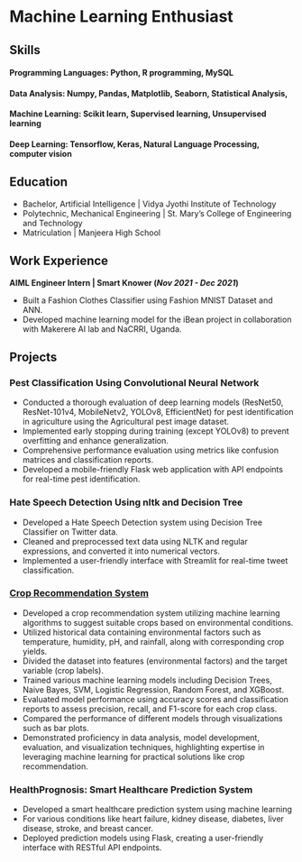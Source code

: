 # Machine Learning Enthusiast 

## Skills

#### Programming Languages: Python, R programming, MySQL
#### Data Analysis: Numpy, Pandas, Matplotlib, Seaborn, Statistical Analysis,
#### Machine Learning: Scikit learn, Supervised learning, Unsupervised learning
#### Deep Learning: Tensorflow, Keras, Natural Language Processing, computer vision

## Education
- Bachelor, Artificial Intelligence | Vidya Jyothi Institute of Technology 								   	
- Polytechnic, Mechanical Engineering	| St. Mary’s College of Engineering and Technology 	 		
- Matriculation | Manjeera High School 

## Work Experience
**AIML Engineer Intern | Smart Knower (_Nov 2021 - Dec 2021_)**

- Built a Fashion Clothes Classifier using Fashion MNIST Dataset and ANN.
- Developed machine learning model for the iBean project in collaboration with Makerere AI lab and NaCRRI, Uganda.

## Projects
### Pest Classification Using Convolutional Neural Network

- Conducted a thorough evaluation of deep learning models (ResNet50, ResNet-101v4, MobileNetv2, YOLOv8, EfficientNet) for pest identification in agriculture using the Agricultural pest image dataset.
- Implemented early stopping during training (except YOLOv8) to prevent overfitting and enhance generalization.
- Comprehensive performance evaluation using metrics like confusion matrices and classification reports.
- Developed a mobile-friendly Flask web application with API endpoints for real-time pest identification.

### Hate Speech Detection Using nltk and Decision Tree 

- Developed a Hate Speech Detection system using Decision Tree Classifier on Twitter data.
- Cleaned and preprocessed text data using NLTK and regular expressions, and converted it into numerical vectors.
- Implemented a user-friendly interface with Streamlit for real-time tweet classification.


### [Crop Recommendation System](https://github.com/Premaramkarthik/crop-recommendation)

- Developed a crop recommendation system utilizing machine learning algorithms to suggest suitable crops based on environmental conditions.
- Utilized historical data containing environmental factors such as temperature, humidity, pH, and rainfall, along with corresponding crop yields.
- Divided the dataset into features (environmental factors) and the target variable (crop labels).
- Trained various machine learning models including Decision Trees, Naive Bayes, SVM, Logistic Regression, Random Forest, and XGBoost.
- Evaluated model performance using accuracy scores and classification reports to assess precision, recall, and F1-score for each crop class.
- Compared the performance of different models through visualizations such as bar plots.
- Demonstrated proficiency in data analysis, model development, evaluation, and visualization techniques, highlighting expertise in leveraging machine learning for practical solutions like crop recommendation.


### HealthPrognosis: Smart Healthcare Prediction System

- Developed a smart healthcare prediction system using machine learning
- For various conditions like heart failure, kidney disease, diabetes, liver disease, stroke, and breast cancer.
- Deployed prediction models using Flask, creating a user-friendly interface with RESTful API endpoints.


